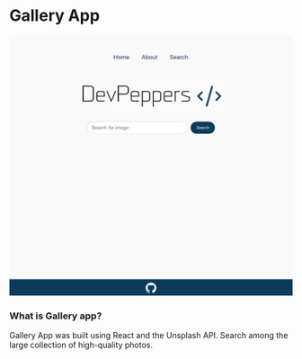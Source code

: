# Gallery App

![GitHub Logo](home.png)

### What is Gallery app?
Gallery App was built using React and the Unsplash API.
Search among the large collection of high-quality photos. 
